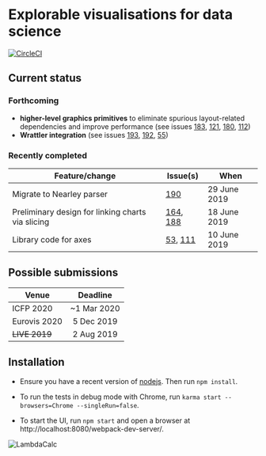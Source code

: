 # Explorable visualisations for data science

[![CircleCI](https://circleci.com/gh/rolyp/lambdacalc.svg?style=svg&circle-token=c86993fd6b2339b45286ddfc5a4c0c0d2401ffd7)](https://circleci.com/gh/rolyp/lambdacalc)

## Current status

### Forthcoming

- **higher-level graphics primitives** to eliminate spurious layout-related dependencies and improve performance (see issues [183](https://github.com/rolyp/lambdacalc/issues/183), [121](https://github.com/rolyp/lambdacalc/issues/121), [180](https://github.com/rolyp/lambdacalc/issues/180), [112](https://github.com/rolyp/lambdacalc/issues/112))
- **Wrattler integration** (see issues [193](https://github.com/rolyp/lambdacalc/issues/193), [192](https://github.com/rolyp/lambdacalc/issues/192), [55](https://github.com/rolyp/lambdacalc/issues/55))

### Recently completed

| Feature/change | Issue(s) | When |
| --- | --- | --- |
| Migrate to Nearley parser | [190](https://github.com/rolyp/lambdacalc/issues/190) | 29 June 2019 | 
| Preliminary design for linking charts via slicing | [164](https://github.com/rolyp/lambdacalc/issues/164), [188](https://github.com/rolyp/lambdacalc/issues/188) | 18 June 2019 |
| Library code for axes | [53](https://github.com/rolyp/lambdacalc/issues/53), [111](https://github.com/rolyp/lambdacalc/issues/111) | 10 June 2019 |

## Possible submissions

| Venue            | Deadline    |
| ---------------- |:-----------:|
| ICFP 2020        | ~1 Mar 2020 |
| Eurovis 2020     | 5 Dec 2019  |
| <s>LIVE 2019</s> | 2 Aug 2019  |

## Installation

- Ensure you have a recent version of [nodejs](https://nodejs.org/en/download/current/). Then run `npm install`.

- To run the tests in debug mode with Chrome, run `karma start --browsers=Chrome --singleRun=false`.

- To start the UI, run `npm start` and open a browser at http://localhost:8080/webpack-dev-server/.

![LambdaCalc](http://i.imgur.com/ERSxpE0.png "LambdaCalc")
